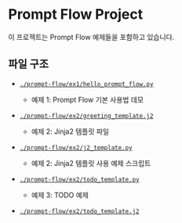 # Prompt Flow Project

이 프로젝트는 Prompt Flow 예제들을 포함하고 있습니다.

## 파일 구조

- [`./prompt-flow/ex1/hello_prompt_flow.py`](./ex1/hello_prompt_flow.py)
  - 예제 1: Prompt Flow 기본 사용법 데모

- [`./prompt-flow/ex2/greeting_template.j2`](./ex2/greeting_template.j2)
  - 예제 2: Jinja2 템플릿 파일

- [`./prompt-flow/ex2/j2_template.py`](./ex2/j2_template.py)
  - 예제 2: Jinja2 템플릿 사용 예제 스크립트

- [`./prompt-flow/ex2/todo_template.py`](./prompt-flow/ex2/todo_template.py)
  - 예제 3: TODO 예제

- [`./prompt-flow/ex2/todo_template.j2`](./prompt-flow/ex2/todo_template.j2)